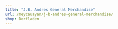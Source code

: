 ```yaml
---
title: "J.B. Andres General Merchandise"
url: /meycauayan/j-b-andres-general-merchandise/
shop: Dorfladen
---
```

